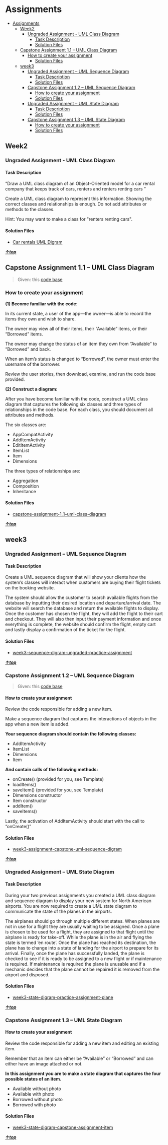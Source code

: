 # Assignments

<!-- TOC -->

- [Assignments](#assignments)
    - [Week2](#week2)
        - [Ungraded Assignment - UML Class Diagram](#ungraded-assignment---uml-class-diagram)
            - [Task Description](#task-description)
            - [Solution Files](#solution-files)
    - [Capstone Assignment 1.1 – UML Class Diagram](#capstone-assignment-11--uml-class-diagram)
        - [How to create your assignment](#how-to-create-your-assignment)
            - [Solution Files](#solution-files)
    - [week3](#week3)
        - [Ungraded Assignment – UML Sequence Diagram](#ungraded-assignment--uml-sequence-diagram)
            - [Task Description](#task-description)
            - [Solution Files](#solution-files)
        - [Capstone Assignment 1.2 – UML Sequence Diagram](#capstone-assignment-12--uml-sequence-diagram)
            - [How to create your assignment](#how-to-create-your-assignment)
            - [Solution Files](#solution-files)
        - [Ungraded Assignment – UML State Diagram](#ungraded-assignment--uml-state-diagram)
            - [Task Description](#task-description)
            - [Solution Files](#solution-files)
        - [Capstone Assignment 1.3 – UML State Diagram](#capstone-assignment-13--uml-state-diagram)
            - [How to create your assignment](#how-to-create-your-assignment)
            - [Solution Files](#solution-files)

<!-- /TOC -->

## Week2

### Ungraded Assignment - UML Class Diagram

#### Task Description

“Draw a UML class diagram of an Object-Oriented model for a car rental company that keeps track of cars, renters and renters renting cars ”

Create a UML class diagram to represent this information. Showing the correct classes and relationships is enough. Do not add attributes or methods to the classes.

Hint: You may want to make a class for "renters renting cars".

#### Solution Files

- [Car rentals UML Digram](./week2/car-rentals-uml-digram.pdf)

**_[&uarr;top](#assignments)_**

## Capstone Assignment 1.1 – UML Class Diagram

> Given: this [code base](./week2/capstone_assignment_materials/Y_n_-28dR8K5__tvHdfCzA_fde608d7579b432ba1e11f4ef4ac5393_SharingApp-c1-items-only-v4.zip)

### How to create your assignment

**(1) Become familiar with the code:**

In its current state, a user of the app—the owner—is able to record the items they own and wish to share.

The owner may view all of their items, their “Available” items, or their “Borrowed” items.

The owner may change the status of an item they own from “Available” to “Borrowed” and back.

When an item’s status is changed to “Borrowed”, the owner must enter the username of the borrower.

Review the user stories, then download, examine, and run the code base provided.

**(2) Construct a diagram:**

After you have become familiar with the code, construct a UML class diagram that captures the following six classes and three types of relationships in the code base. For each class, you should document all attributes and methods.

The six classes are:

- AppCompatActivity
- AddItemActivity
- EditItemActivity
- ItemList
- Item
- Dimensions

The three types of relationships are:

- Aggregation
- Composition
- Inheritance

#### Solution Files

- [capstone-assignment-1_1–uml-class-diagram](./week2/capstone-assignment-1_1–uml-class-diagram.pdf)

**_[&uarr;top](#assignments)_**

## week3

### Ungraded Assignment – UML Sequence Diagram

#### Task Description

Create a UML sequence diagram that will show your clients how the system’s classes will interact when customers are buying their flight tickets on the booking website.

The system should allow the customer to search available flights from the database by inputting their desired location and departure/arrival date. The website will search the database and return the available flights to display. Once the customer has chosen the flight, they will add the flight to their cart and checkout. They will also then input their payment information and once everything is complete, the website should confirm the flight, empty cart and lastly display a confirmation of the ticket for the flight.

#### Solution Files

- [week3-sequence-digram-ungraded-practice-assignment](./week3/week3-sequence-digram-ungraded-practice-assignment.pdf)

**_[&uarr;top](#assignments)_**

### Capstone Assignment 1.2 – UML Sequence Diagram

> Given: this [code base](./week2/capstone_assignment_materials/Y_n_-28dR8K5__tvHdfCzA_fde608d7579b432ba1e11f4ef4ac5393_SharingApp-c1-items-only-v4.zip)

#### How to create your assignment

Review the code responsible for adding a new item.

Make a sequence diagram that captures the interactions of objects in the app when a new item is added.

**Your sequence diagram should contain the following classes:**

- AddItemActivity
- ItemList
- Dimensions
- Item

**And contain calls of the following methods:**

- onCreate() (provided for you, see Template)
- loadItems()
- saveItem() (provided for you, see Template)
- Dimensions constructor
- Item constructor
- addItem()
- saveItems()

Lastly, the activation of AddItemActivity should start with the call to “onCreate()”

#### Solution Files

- [week3-assignment-capstone-uml-sequence-digram](./week3/week3-assignment-capstone-uml-sequence-digram.pdf)

**_[&uarr;top](#assignments)_**

### Ungraded Assignment – UML State Diagram

#### Task Description

During your two previous assignments you created a UML class diagram and sequence diagram to display your new system for North American airports. You are now required to create a UML state diagram to communicate the state of the planes in the airports.

The airplanes should go through multiple different states. When planes are not in use for a flight they are usually waiting to be assigned. Once a plane is chosen to be used for a flight, they are assigned to that flight until the airplane is ready for take-off. While the plane is in the air and flying the state is termed ‘en route’. Once the plane has reached its destination, the plane has to change into a state of landing for the airport to prepare for its arrival. Finally, once the plane has successfully landed, the plane is checked to see if it is ready to be assigned to a new flight or if maintenance is required. If maintenance is required the plane is unusable and if a mechanic decides that the plane cannot be repaired it is removed from the airport and disposed.

#### Solution Files

- [week3-state-digram-practice-assignment-plane](./week3/week3-state-digram-practice-assignment-plane.pdf)

**_[&uarr;top](#assignments)_**

### Capstone Assignment 1.3 – UML State Diagram

#### How to create your assignment

Review the code responsible for adding a new item and editing an existing item.

Remember that an item can either be “Available” or “Borrowed” and can either have an image attached or not.

**In this assignment you are to make a state diagram that captures the four possible states of an item.**

- Available without photo
- Available with photo
- Borrowed without photo
- Borrowed with photo

#### Solution Files

- [week3-state-digram-capstone-assignment-item](./week3/week3-state-digram-capstone-assignment-item.pdf)

**_[&uarr;top](#assignments)_**
